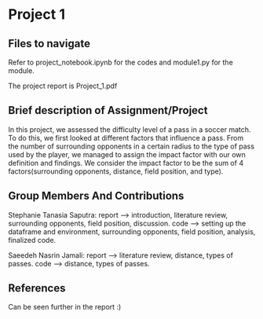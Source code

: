 # Project 1

## Files to navigate
Refer to project_notebook.ipynb for the codes and module1.py for the module.

The project report is Project_1.pdf 

## Brief description of Assignment/Project

In this project, we assessed the difficulty level of a pass in a soccer match. To do this, we first looked at different factors that influence a pass. From the number of surrounding opponents in a certain radius to the type of pass used by the player, we managed to assign the impact factor with our own definition and findings. We consider the impact factor to be the sum of 4 factors(surrounding opponents, distance, field position, and type). 

## Group Members And Contributions
Stephanie Tanasia Saputra: report --> introduction, literature review, surrounding opponents, field position, discussion. code --> setting up the dataframe and environment, surrounding opponents, field position, analysis, finalized code.

Saeedeh Nasrin Jamali: report --> literature review, distance, types of passes. code --> distance, types of passes.

## References
Can be seen further in the report :)
